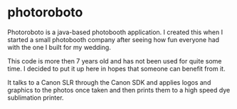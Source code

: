 photoroboto
===========

Photoroboto is a java-based photobooth application.  I created this when I started a small photobooth company after seeing how fun everyone had with the one I built for my wedding.

This code is more then 7 years old and has not been used for quite some time.  I decided to put it up here in hopes that someone can benefit from it.

It talks to a Canon SLR through the Canon SDK and applies logos and graphics to the photos once taken and then prints them to a high speed dye sublimation printer.


